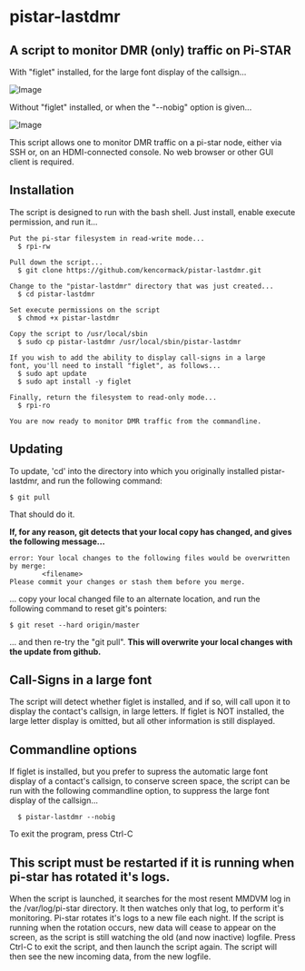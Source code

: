 # pistar-lastdmr
## A script to monitor DMR (only) traffic on Pi-STAR

With "figlet" installed, for the large font display of the callsign...

![Image](https://raw.githubusercontent.com/kencormack/pistar-lastdmr/master/with-figlet.jpg)

Without "figlet" installed, or when the "--nobig" option is given...

![Image](https://raw.githubusercontent.com/kencormack/pistar-lastdmr/master/without-figlet.jpg)

This script allows one to monitor DMR traffic on a pi-star node, either via SSH or, on an HDMI-connected console.
No web browser or other GUI client is required.

## Installation

The script is designed to run with the bash shell.  Just install, enable execute permission, and run it...
```
Put the pi-star filesystem in read-write mode...
  $ rpi-rw

Pull down the script...
  $ git clone https://github.com/kencormack/pistar-lastdmr.git

Change to the "pistar-lastdmr" directory that was just created...
  $ cd pistar-lastdmr

Set execute permissions on the script
  $ chmod +x pistar-lastdmr

Copy the script to /usr/local/sbin
  $ sudo cp pistar-lastdmr /usr/local/sbin/pistar-lastdmr

If you wish to add the ability to display call-signs in a large
font, you'll need to install "figlet", as follows...
  $ sudo apt update
  $ sudo apt install -y figlet

Finally, return the filesystem to read-only mode...
  $ rpi-ro

You are now ready to monitor DMR traffic from the commandline.
```

## Updating

To update, 'cd' into the directory into which you originally installed pistar-lastdmr, and run the following command:
```
$ git pull
```
That should do it.

**If, for any reason, git detects that your local copy has changed, and gives the following message...**
```
error: Your local changes to the following files would be overwritten by merge:
        <filename>
Please commit your changes or stash them before you merge.
```
... copy your local changed file to an alternate location, and run the following command to reset git's pointers:
```
$ git reset --hard origin/master
```
... and then re-try the "git pull".  **This will overwrite your local changes with the update from github.**

## Call-Signs in a large font

The script will detect whether figlet is installed, and if so, will call upon it to display the contact's
callsign, in large letters.  If figlet is NOT installed, the large letter display is omitted, but all other
information is still displayed.

## Commandline options

If figlet is installed, but you prefer to supress the automatic large font display of a contact's callsign,
to conserve screen space, the script can be run with the following commandline option, to suppress the
large font display of the callsign...
```
  $ pistar-lastdmr --nobig
```

To exit the program, press Ctrl-C

## This script must be restarted if it is running when pi-star has rotated it's logs.

When the script is launched, it searches for the most resent MMDVM log in the /var/log/pi-star directory.
It then watches only that log, to perform it's monitoring.  Pi-star rotates it's logs to a new file
each night.  If the script is running when the rotation occurs, new data will cease to appear on the screen,
as the script is still watching the old (and now inactive) logfile.  Press Ctrl-C to exit the script, and
then launch the script again.  The script will then see the new incoming data, from the new logfile.